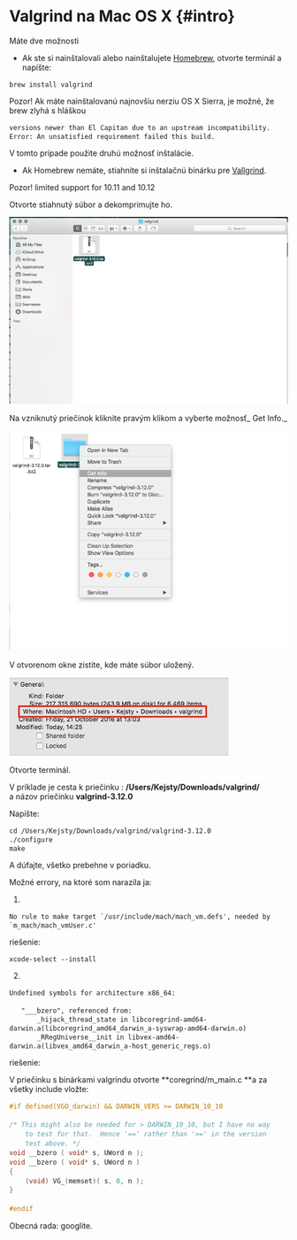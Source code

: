 # Valgrind na Mac OS X {#intro}



Máte dve možnosti

* Ak ste si nainštalovali alebo nainštalujete [Homebrew](/qt-creator/homebrew-for-os-x.md), otvorte terminál a napíšte:

```terminal
brew install valgrind
```

Pozor! Ak máte nainštalovanú najnovšiu nerziu OS X Sierra, je možné, že brew zlyhá s hláškou 

```terminal
versions newer than El Capitan due to an upstream incompatibility.
Error: An unsatisfied requirement failed this build.
```

V tomto prípade použite druhú možnosť inštalácie.

* Ak Homebrew nemáte, stiahnite si inštalačnú binárku pre [Vallgrind](http://valgrind.org/downloads/).

Pozor! limited support for 10.11 and 10.12

Otvorte stiahnutý súbor a dekomprimujte ho.

![](/assets/OSX_valgrind1.png)

Na vzniknutý priečinok kliknite pravým klikom a vyberte možnosť_ Get Info._

![](/assets/OSX_valgrind2.png)

V otvorenom okne zistíte, kde máte súbor uložený. 

![](/assets/OSX_valgrind3.jpg)

Otvorte terminál.



V príklade je cesta k priečinku : **/Users/Kejsty/Downloads/valgrind/**  
a názov priečinku **valgrind-3.12.0**

Napíšte: 

```terminal
cd /Users/Kejsty/Downloads/valgrind/valgrind-3.12.0
./configure
make
```

A dúfajte, všetko prebehne v poriadku.

Možné errory, na ktoré som narazila ja:

1.

```terminal
No rule to make target `/usr/include/mach/mach_vm.defs', needed by `m_mach/mach_vmUser.c'
```

riešenie:

```terminal
xcode-select --install
```



2.

```
Undefined symbols for architecture x86_64: 
 
   "___bzero", referenced from:
       _hijack_thread_state in libcoregrind-amd64-darwin.a(libcoregrind_amd64_darwin_a-syswrap-amd64-darwin.o)  
       _RRegUniverse__init in libvex-amd64-darwin.a(libvex_amd64_darwin_a-host_generic_regs.o) 
```

riešenie:

V priečinku s binárkami valgrindu otvorte **coregrind/m\_main.c **a za všetky include vložte:

```C
#if defined(VGO_darwin) && DARWIN_VERS >= DARWIN_10_10 

/* This might also be needed for > DARWIN_10_10, but I have no way 
    to test for that.  Hence '==' rather than '>=' in the version 
    test above. */ 
void __bzero ( void* s, UWord n ); 
void __bzero ( void* s, UWord n ) 
{ 
    (void) VG_(memset)( s, 0, n ); 
} 

#endif 
```

Obecná rada: googlite.

